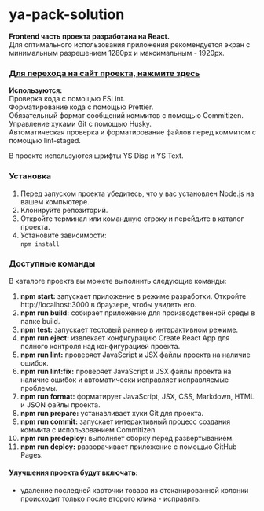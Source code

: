 # ya-pack-solution

**Frontend часть проекта разработана на React.**  
Для оптимального использования приложения рекомендуется экран с минимальным разрешением 1280px и максимальным - 1920px.

### **[Для перехода на сайт проекта, нажмите здесь](https://alexandrsharganov.github.io/ya-pack-solution/)**

**Используются:**  
Проверка кода с помощью ESLint.  
Форматирование кода с помощью Prettier.  
Обязательный формат сообщений коммитов с помощью Commitizen.  
Управление хуками Git с помощью Husky.  
Автоматическая проверка и форматирование файлов перед коммитом с помощью lint-staged.

В проекте используются шрифты YS Disp и YS Text.

### Установка

1. Перед запуском проекта убедитесь, что у вас установлен Node.js на вашем компьютере.
2. Клонируйте репозиторий.
3. Откройте терминал или командную строку и перейдите в каталог проекта.
4. Установите зависимости:  
   `npm install`

### Доступные команды

В каталоге проекта вы можете выполнить следующие команды:

1. **npm start:** запускает приложение в режиме разработки. Откройте http://localhost:3000 в браузере, чтобы увидеть его.
2. **npm run build:** собирает приложение для производственной среды в папке build.
3. **npm test:** запускает тестовый раннер в интерактивном режиме.
4. **npm run eject:** извлекает конфигурацию Create React App для полного контроля над конфигурацией проекта.
5. **npm run lint:** проверяет JavaScript и JSX файлы проекта на наличие ошибок.
6. **npm run lint:fix:** проверяет JavaScript и JSX файлы проекта на наличие ошибок и автоматически исправляет исправляемые проблемы.
7. **npm run format:** форматирует JavaScript, JSX, CSS, Markdown, HTML и JSON файлы проекта.
8. **npm run prepare:** устанавливает хуки Git для проекта.
9. **npm run commit:** запускает интерактивный процесс создания коммита с использованием Commitizen.
10. **npm run predeploy:** выполняет сборку перед развертыванием.
11. **npm run deploy:** разворачивает приложение с помощью GitHub Pages.

#### Улучшения проекта будут включать:

- удаление последней карточки товара из отсканированной колонки происходит только после второго клика - исправить.

